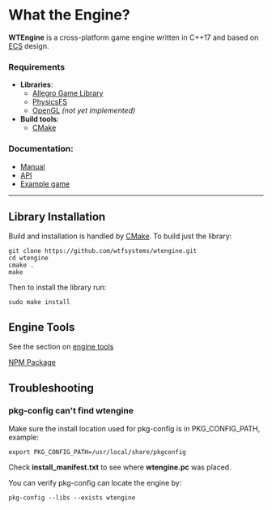 #  What the Engine?

__WTEngine__ is a cross-platform game engine written in C++17 and based on [ECS](https://en.wikipedia.org/wiki/Entity_component_system) design.

### Requirements
 - __Libraries__:
    - [Allegro Game Library](https://liballeg.org)
    - [PhysicsFS](https://www.icculus.org/physfs/)
    - [OpenGL](https://www.opengl.org) *(not yet implemented)*
 - __Build tools__:
    - [CMake](https://cmake.org)

### Documentation:
 - [Manual](https://github.com/wtfsystems/wtengine/wiki)
 - [API](https://www.wtfsystems.net/docs/wtengine/index.html)
 - [Example game](https://github.com/wtfsystems/wtengine/blob/master/example/src/wte_demo.cpp)

-----

## Library Installation

Build and installation is handled by [CMake](https://cmake.org/).  To build just the library:
```
git clone https://github.com/wtfsystems/wtengine.git
cd wtengine
cmake .
make
```

Then to install the library run:
```
sudo make install
```

## Engine Tools

See the section on [engine tools](https://github.com/wtfsystems/wtengine/tree/master/wtengine-tools#readme)

[NPM Package](https://www.npmjs.com/package/@wtfsystems/wtengine-tools)

## Troubleshooting

### pkg-config can't find wtengine

Make sure the install location used for pkg-config is in PKG_CONFIG_PATH, example:
```
export PKG_CONFIG_PATH=/usr/local/share/pkgconfig
```

Check __install_manifest.txt__ to see where __wtengine.pc__ was placed.

You can verify pkg-config can locate the engine by:
```
pkg-config --libs --exists wtengine 
```
